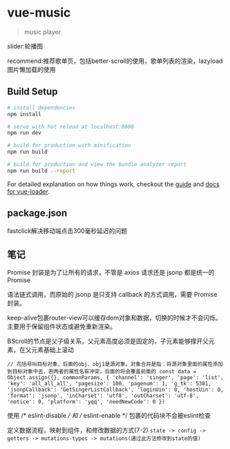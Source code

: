 # vue-music

> music player

slider:轮播图

recommend:推荐歌单页，包括better-scroll的使用，歌单列表的渲染，lazyload图片懒加载的使用

## Build Setup

``` bash
# install dependencies
npm install

# serve with hot reload at localhost:8080
npm run dev

# build for production with minification
npm run build

# build for production and view the bundle analyzer report
npm run build --report
```

For detailed explanation on how things work, checkout the [guide](http://vuejs-templates.github.io/webpack/) and [docs for vue-loader](http://vuejs.github.io/vue-loader).

## package.json

 fastclick解决移动端点击300毫秒延迟的问题

 ## 笔记

Promise 封装是为了让所有的请求，不管是 axios 请求还是 jsonp 都是统一的 Promise

语法链式调用，而原始的 jsonp 是只支持 callback 的方式调用，需要 Promise 封装。

keep-alive包裹router-view可以缓存dom对象和数据，切换的时候才不会闪烁。主要用于保留组件状态或避免重新渲染。

BScroll的节点是父子级关系，父元素高度必须是固定的，子元素能够撑开父元素，在父元素基础上滚动

`
// 花括号叫目标对象，后面的obj、obj1是源对象。对象合并是指：将源对象里面的属性添加到目标对象中去，若两者的属性名有冲突，后面的将会覆盖前面的
  const data = Object.assign({}, commonParams, {
    'channel': 'singer',
    'page': 'list',
    'key': 'all_all_all',
    'pagesize': 100,
    'pagenum': 1,
    'g_tk': 5381,
    'jsonpCallback': 'GetSingerListCallback',
    'loginUin': 0,
    'hostUin': 0,
    'format': 'jsonp',
    'inCharset': 'utf8',
    'outCharset': 'utf-8',
    'notice': 0,
    'platform': 'yqq',
    'needNewCode': 0
  })
`

使用 /* eslint-disable */ 和 /* eslint-enable */ 包裹的代码块不会被eslint检查

定义数据流程，映射到组件，和修改数据的方式(7-2)
`
 state -> config -> getters -> mutations-types -> mutations(通过此方法修改到state的值)
`
